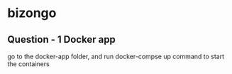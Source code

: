 # bizongo

## Question - 1 Docker app 

go to the docker-app folder, and run docker-compse up command to start the containers 
